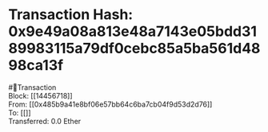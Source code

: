 
Transaction Hash: 0x9e49a08a813e48a7143e05bdd3189983115a79df0cebc85a5ba561d4898ca13f
====================================================================================
  
#💸Transaction  
Block: [[14456718]]  
From: [[0x485b9a41e8bf06e57bb64c6ba7cb04f9d53d2d76]]  
To: [[]]  
Transferred: 0.0 Ether